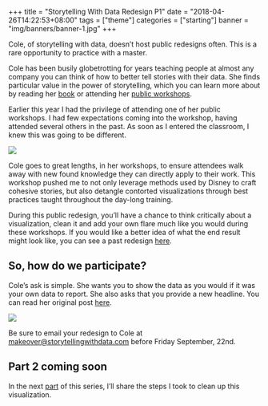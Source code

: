 +++
title = "Storytelling With Data Redesign P1"
date = "2018-04-26T14:22:53+08:00"
tags = ["theme"]
categories = ["starting"]
banner = "img/banners/banner-1.jpg"
+++

Cole, of storytelling with data, doesn’t host public redesigns often. This is a rare opportunity to practice with a master.

Cole has been busily globetrotting for years teaching people at almost any company you can think of how to better tell stories with their data. She finds particular value in the power of storytelling, which you can learn more about by reading her [book](http://www.storytellingwithdata.com/book/) or attending her [public workshops](http://www.storytellingwithdata.com/public-workshops/).

Earlier this year I had the privilege of attending one of her public workshops. I had few expectations coming into the workshop, having attended several others in the past. As soon as I entered the classroom, I knew this was going to be different.

![](/img/post-2/insta-shot.png)

Cole goes to great lengths, in her workshops, to ensure attendees walk away with new found knowledge they can directly apply to their work. This workshop pushed me to not only leverage methods used by Disney to craft cohesive stories, but also detangle contorted visualizations through best practices taught throughout the day-long training.

During this public redesign, you’ll have a chance to think critically about a visualization, clean it and add your own flare much like you would during these workshops. If you would like a better idea of what the end result might look like, you can see a past redesign [here](http://www.storytellingwithdata.com/blog/2011/11/visual-makeover-income-and-expenses).

## So, how do we participate?

Cole’s ask is simple. She wants you to show the data as you would if it was your own data to report. She also asks that you provide a new headline. You can read her original post [here](http://www.storytellingwithdata.com/).

![](/img/post-2/original-chart.png)

Be sure to email your redesign to Cole at [makeover@storytellingwithdata.com](mailto:makeover@storytellingwithdata.com) before Friday September, 22nd.

## Part 2 coming soon

In the next [part](https://vizsimply.com/blog/2017/9/19/rare-redesign-for-storytelling-with-data-p2) of this series, I’ll share the steps I took to clean up this visualization.